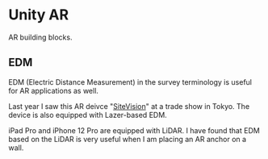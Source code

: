 # Unity AR

AR building blocks.

## EDM

EDM (Electric Distance Measurement) in the survey terminology is useful for AR applications as well.

Last year I saw this AR deivce "[SiteVision](https://sitevision.trimble.com)" at a trade show in Tokyo. The device is also equipped with Lazer-based EDM.

iPad Pro and iPhone 12 Pro are equipped with LiDAR. I have found that EDM based on the LiDAR is very useful when I am placing an AR anchor on a wall.

